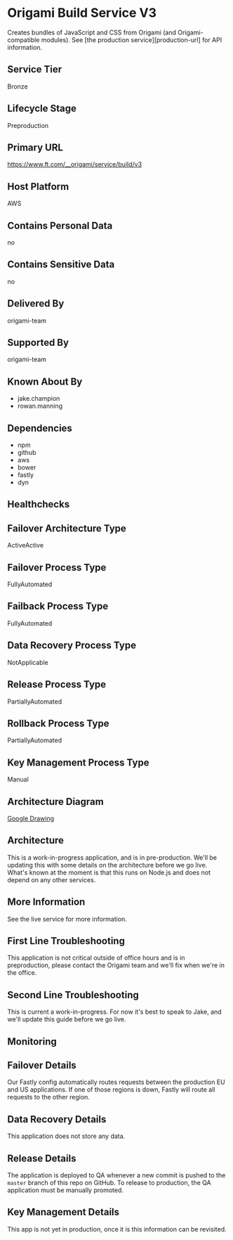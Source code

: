 # Origami Build Service V3

Creates bundles of JavaScript and CSS from Origami (and Origami-compatible modules). See [the production service][production-url] for API information.

## Service Tier

Bronze

## Lifecycle Stage

Preproduction

## Primary URL

https://www.ft.com/__origami/service/build/v3

## Host Platform

AWS

## Contains Personal Data

no

## Contains Sensitive Data

no

## Delivered By

origami-team

## Supported By

origami-team

## Known About By

* jake.champion
* rowan.manning

## Dependencies

* npm
* github
* aws
* bower
* fastly
* dyn

## Healthchecks


## Failover Architecture Type

ActiveActive

## Failover Process Type

FullyAutomated

## Failback Process Type

FullyAutomated

## Data Recovery Process Type

NotApplicable

## Release Process Type

PartiallyAutomated

## Rollback Process Type

PartiallyAutomated

## Key Management Process Type

Manual

## Architecture Diagram

<p><a href="TODO">Google Drawing</a></p>

## Architecture

This is a work-in-progress application, and is in pre-production. We'll be updating this with some details on the architecture before we go live. What's known at the moment is that this runs on Node.js and does not depend on any other services.

## More Information

See the live service for more information.

## First Line Troubleshooting

This application is not critical outside of office hours and is in preproduction, please contact the Origami team and we'll fix when we're in the office.

## Second Line Troubleshooting

This is current a work-in-progress. For now it's best to speak to Jake, and we'll update this guide before we go live.

## Monitoring


## Failover Details

Our Fastly config automatically routes requests between the production EU and US applications. If one of those regions is down, Fastly will route all requests to the other region.

## Data Recovery Details

This application does not store any data.

## Release Details

The application is deployed to QA whenever a new commit is pushed to the `master` branch of this repo on GitHub. To release to production, the QA application must be manually promoted.

## Key Management Details

This app is not yet in production, once it is this information can be revisited.
